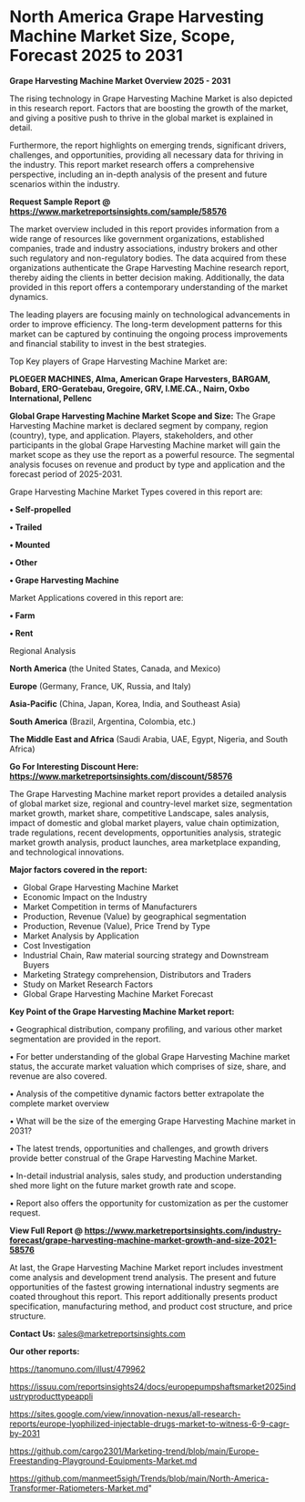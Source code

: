 # North America Grape Harvesting Machine Market Size, Scope, Forecast 2025 to 2031

<Strong> Grape Harvesting Machine Market Overview 2025 - 2031</strong>

The rising technology in Grape Harvesting Machine Market is also depicted in this research report. Factors that are boosting the growth of the market, and giving a positive push to thrive in the global market is explained in detail.

Furthermore, the report highlights on emerging trends, significant drivers, challenges, and opportunities, providing all necessary data for thriving in the industry. This report market research offers a comprehensive perspective, including an in-depth analysis of the present and future scenarios within the industry.

<strong>Request Sample Report @ <a href=https://www.marketreportsinsights.com/sample/58576>https://www.marketreportsinsights.com/sample/58576</a></strong>

The market overview included in this report provides information from a wide range of resources like government organizations, established companies, trade and industry associations, industry brokers and other such regulatory and non-regulatory bodies. The data acquired from these organizations authenticate the Grape Harvesting Machine research report, thereby aiding the clients in better decision making. Additionally, the data provided in this report offers a contemporary understanding of the market dynamics.

The leading players are focusing mainly on technological advancements in order to improve efficiency. The long-term development patterns for this market can be captured by continuing the ongoing process improvements and financial stability to invest in the best strategies.

Top Key players of Grape Harvesting Machine Market are:

<strong>PLOEGER MACHINES, Alma, American Grape Harvesters, BARGAM, Bobard, ERO-Geratebau, Gregoire, GRV, I.ME.CA., Nairn, Oxbo International, Pellenc</strong>

<strong><b>Global Grape Harvesting Machine Market Scope and Size:</b></strong>
The Grape Harvesting Machine market is declared segment by company, region (country), type, and application. Players, stakeholders, and other participants in the global Grape Harvesting Machine market will gain the market scope as they use the report as a powerful resource. The segmental analysis focuses on revenue and product by type and application and the forecast period of 2025-2031.

Grape Harvesting Machine Market Types covered in this report are:

<strong>• Self-propelled

• Trailed

• Mounted

• Other

• Grape Harvesting Machine</strong>

Market Applications covered in this report are:

<strong>• Farm

• Rent</strong> 

Regional Analysis

<strong>North America</strong> (the United States, Canada, and Mexico)

<strong>Europe</strong> (Germany, France, UK, Russia, and Italy)

<strong>Asia-Pacific</strong> (China, Japan, Korea, India, and Southeast Asia)

<strong>South America</strong> (Brazil, Argentina, Colombia, etc.)

<strong>The Middle East and Africa</strong> (Saudi Arabia, UAE, Egypt, Nigeria, and South Africa)

<strong>Go For Interesting Discount Here: <a href=https://www.marketreportsinsights.com/discount/58576>https://www.marketreportsinsights.com/discount/58576</a></strong>

The Grape Harvesting Machine market report provides a detailed analysis of global market size, regional and country-level market size, segmentation market growth, market share, competitive Landscape, sales analysis, impact of domestic and global market players, value chain optimization, trade regulations, recent developments, opportunities analysis, strategic market growth analysis, product launches, area marketplace expanding, and technological innovations.

<strong><b>Major factors covered in the report:</b></strong>
<ul>
  <li>Global Grape Harvesting Machine Market </li>
  <li>Economic Impact on the Industry</li>
  <li>Market Competition in terms of Manufacturers</li>
  <li>Production, Revenue (Value) by geographical segmentation</li>
  <li>Production, Revenue (Value), Price Trend by Type</li>
  <li>Market Analysis by Application</li>
  <li>Cost Investigation</li>
  <li>Industrial Chain, Raw material sourcing strategy and Downstream Buyers</li>
  <li>Marketing Strategy comprehension, Distributors and Traders</li>
  <li>Study on Market Research Factors</li>
  <li>Global Grape Harvesting Machine Market Forecast</li>
</ul>

<strong><b>Key Point of the Grape Harvesting Machine Market report:</b></strong>

• Geographical distribution, company profiling, and various other market segmentation are provided in the report.

• For better understanding of the global Grape Harvesting Machine market status, the accurate market valuation which comprises of size, share, and revenue are also covered.

• Analysis of the competitive dynamic factors better extrapolate the complete market overview

• What will be the size of the emerging Grape Harvesting Machine market in 2031?

• The latest trends, opportunities and challenges, and growth drivers provide better construal of the Grape Harvesting Machine Market.

• In-detail industrial analysis, sales study, and production understanding shed more light on the future market growth rate and scope.

• Report also offers the opportunity for customization as per the customer request.

<strong><b>View Full Report @ <a href=https://www.marketreportsinsights.com/industry-forecast/grape-harvesting-machine-market-growth-and-size-2021-58576>https://www.marketreportsinsights.com/industry-forecast/grape-harvesting-machine-market-growth-and-size-2021-58576</a></b></strong>


At last, the Grape Harvesting Machine Market report includes investment come analysis and development trend analysis. The present and future opportunities of the fastest growing international industry segments are coated throughout this report. This report additionally presents product specification, manufacturing method, and product cost structure, and price structure.

<strong>Contact Us:</strong>
sales@marketreportsinsights.com

<strong>Our other reports:</strong>

<a href=https://tanomuno.com/illust/479962>https://tanomuno.com/illust/479962</a>

<a href=https://issuu.com/reportsinsights24/docs/europepumpshaftsmarket2025industryproducttypeappli>https://issuu.com/reportsinsights24/docs/europepumpshaftsmarket2025industryproducttypeappli</a>

<a href=https://sites.google.com/view/innovation-nexus/all-research-reports/europe-lyophilized-injectable-drugs-market-to-witness-6-9-cagr-by-2031>https://sites.google.com/view/innovation-nexus/all-research-reports/europe-lyophilized-injectable-drugs-market-to-witness-6-9-cagr-by-2031</a>

<a href=https://github.com/cargo2301/Marketing-trend/blob/main/Europe-Freestanding-Playground-Equipments-Market.md>https://github.com/cargo2301/Marketing-trend/blob/main/Europe-Freestanding-Playground-Equipments-Market.md</a>

<a href=https://github.com/manmeet5sigh/Trends/blob/main/North-America-Transformer-Ratiometers-Market.md>https://github.com/manmeet5sigh/Trends/blob/main/North-America-Transformer-Ratiometers-Market.md</a>"
